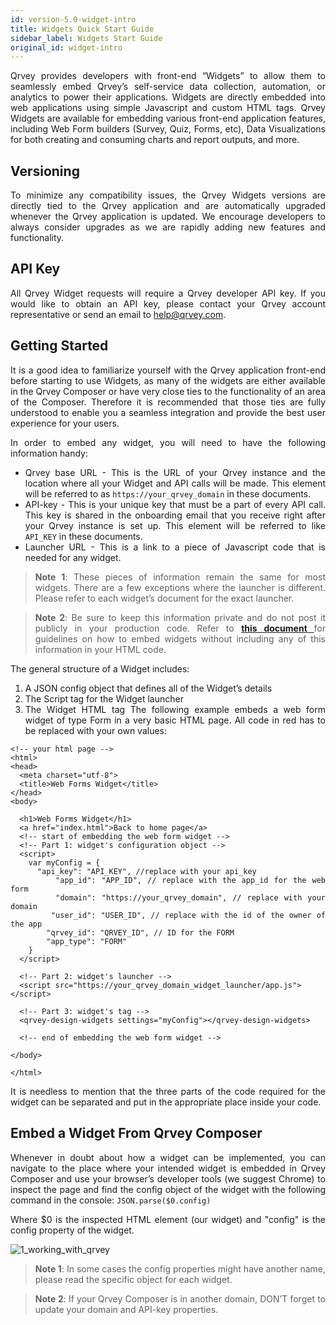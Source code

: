 ```yaml
---
id: version-5.0-widget-intro
title: Widgets Quick Start Guide
sidebar_label: Widgets Start Guide
original_id: widget-intro
---
```


<div style="text-align: justify">

Qrvey provides developers with front-end “Widgets” to allow them to seamlessly embed Qrvey’s self-service data collection, automation, or analytics to power their applications. Widgets are directly embedded into web applications using simple Javascript and custom HTML tags. Qrvey Widgets are available for embedding various front-end application features, including Web Form builders (Survey, Quiz, Forms, etc), Data Visualizations for both creating and consuming charts and report outputs, and more.

## Versioning
To minimize any compatibility issues, the Qrvey Widgets versions are directly tied to the Qrvey application and are automatically upgraded whenever the Qrvey application is updated. We encourage developers to always consider upgrades as we are rapidly adding new features and functionality.

## API Key
All Qrvey Widget requests will require a Qrvey developer API key. If you would like to obtain an API key, please contact your Qrvey account representative or send an email to help@qrvey.com.

## Getting Started
It is a good idea to familiarize yourself with the Qrvey application front-end before starting to use Widgets, as many of the widgets are either available in the Qrvey Composer or have very close ties to the functionality of an area of the Composer. Therefore it is recommended that those ties are fully understood to enable you a seamless integration and provide the best user experience for your users. 

In order to embed any widget, you will need to have the following information handy:

* Qrvey base URL - This is the URL of your Qrvey instance and the location where all your Widget and API calls will be made. This element will be referred to as  ```https://your_qrvey_domain```  in these documents. 
* API-key - This is your unique key that must be a part of every API call. This key is shared in the onboarding email that you receive right after your Qrvey instance is set up. This element will be referred to like ```API_KEY``` in these documents.
* Launcher URL - This is a link to a piece of Javascript code that is needed for any widget.



> **Note 1**: These pieces of information remain the same for most widgets. There are a few exceptions where the launcher is different. Please refer to each widget’s document for the exact launcher. 

> **Note 2**: Be sure to keep this information private and do not post it publicly in your production code. Refer to <a href=docs/embedding/widgets/widget-intro/#embed-a-widget-from-qrvey-composer> <strong>this document </strong></a> for guidelines on how to embed widgets without including any of this information in your HTML code.


The general structure of a Widget includes:
1. A JSON config object that defines all of the Widget’s details
2. The Script tag for the Widget launcher
3. The Widget HTML tag
The following example embeds a web form widget of type Form in a very basic  HTML page. All code in red has to be replaced with your own values:

```
<!-- your html page -->
<html>
<head>
  <meta charset="utf-8">
  <title>Web Forms Widget</title>
</head>
<body>

  <h1>Web Forms Widget</h1>
  <a href="index.html">Back to home page</a>
  <!-- start of embedding the web form widget -->
  <!-- Part 1: widget's configuration object -->
  <script>
    var myConfig = {
      "api_key": "API_KEY", //replace with your api_key
        "app_id": "APP_ID", // replace with the app_id for the web form
        "domain": "https://your_qrvey_domain", // replace with your domain
        "user_id": "USER_ID", // replace with the id of the owner of the app
        "qrvey_id": "QRVEY_ID", // ID for the FORM
        "app_type": "FORM"
    }
  </script>

  <!-- Part 2: widget's launcher -->
  <script src="https://your_qrvey_domain_widget_launcher/app.js">
</script>

  <!-- Part 3: widget's tag -->
  <qrvey-design-widgets settings="myConfig"></qrvey-design-widgets>

  <!-- end of embedding the web form widget -->

</body>

</html>
```

It is needless to mention that the three parts of the code required for the widget can be separated and put in the appropriate place inside your code.

## Embed a Widget From Qrvey Composer 

Whenever in doubt about how a widget can be implemented, you can navigate to the place where your intended widget is embedded in Qrvey Composer and use your browser’s developer tools (we suggest Chrome) to inspect the page and find the config object of the widget with the following command in the console:
```JSON.parse($0.config)```

Where $0 is the inspected HTML element (our widget) and "config" is the config property of the widget.


![1_working_with_qrvey](https://s3.amazonaws.com/cdn.qrvey.com/documentation_assets/embedding/widgets/embed-widget-from-qrvey-composer.png#thumbnail-40)

> **Note 1**: In some cases the config properties might have another name, please read the specific object for each widget.

> **Note 2**: If your Qrvey Composer is in another domain, DON’T forget to update your domain and API-key properties.

